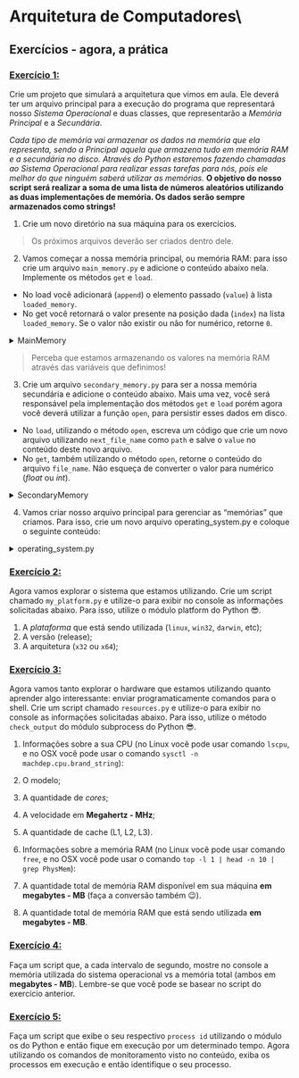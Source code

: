 # Arquitetura de Computadores\

## Exercícios - agora, a prática

### [Exercício 1:](./pc/)
Crie um projeto que simulará a arquitetura que vimos em aula. Ele deverá ter um arquivo principal para a execução do programa que representará nosso *Sistema Operacional* e duas classes, que representarão a *Memória Principal* e a *Secundária*.

*Cada tipo de memória vai armazenar os dados na memória que ela representa, sendo a Principal aquela que armazena tudo em memória RAM e a secundária no disco. Através do Python estaremos fazendo chamadas ao Sistema Operacional para realizar essas tarefas para nós, pois ele melhor do que ninguém saberá utilizar as memórias.* **O objetivo do nosso script será realizar a soma de uma lista de números aleatórios utilizando as duas implementações de memória. Os dados serão sempre armazenados como strings!**

1. Crie um novo diretório na sua máquina para os exercícios.

> Os próximos arquivos deverão ser criados dentro dele.

2. Vamos começar a nossa memória principal, ou memória RAM: para isso crie um arquivo `main_memory.py` e adicione o conteúdo abaixo nela. Implemente os métodos `get` e `load`.

- No load você adicionará (`append`) o elemento passado (`value`) à lista `loaded_memory`.
- No get você retornará o valor presente na posição dada (`index`) na lista `loaded_memory`. Se o valor não existir ou não for numérico, retorne `0`.

<details>
<summary>MainMemory</summary>

```python
class MainMemory:
def __init__(self):
    self.clean()

def load(self, value):
    # Sua implementação

def get(self, index):
    # Sua implementação

def clean(self):
    self.loaded_memory = []
```

</details>


> Perceba que estamos armazenando os valores na memória RAM através das variáveis que definimos!

3. Crie um arquivo `secondary_memory.py` para ser a nossa memória secundária e adicione o conteúdo abaixo. Mais uma vez, você será responsável pela implementação dos métodos `get` e `load` porém agora você deverá utilizar a função `open`, para persistir esses dados em disco.
- No `load`, utilizando o método `open`, escreva um código que crie um novo arquivo utilizando `next_file_name` como `path` e salve o `value` no conteúdo deste novo arquivo.
- No `get`, também utilizando o método `open`, retorne o conteúdo do arquivo `file_name`. Não esqueça de converter o valor para numérico (*float* ou *int*).

<details>
<summary>SecondaryMemory</summary>

```python
from os import mkdir, listdir
from os.path import join
from shutil import rmtree

DISK_PATH = "./disk"


class SecondaryMemory:
def __init__(self, disk_path=DISK_PATH):
    self.disk_path = disk_path
    try:
        mkdir(self.disk_path)
    except FileExistsError:
        pass

def load(self, value):
    value = str(value)
    next_index = str(len(listdir(self.disk_path)))
    next_file_name = join(self.disk_path, next_index)
    # Sua implementação

def get(self, index):
    index = str(index)
    file_name = join(self.disk_path, index)
    # Sua implementação

def clean(self):
    rmtree(self.disk_path)
    mkdir(self.disk_path)
```

</details>

4. Vamos criar nosso arquivo principal para gerenciar as “memórias” que criamos. Para isso, crie um novo arquivo operating_system.py e coloque o seguinte conteúdo:

<details>
<summary>operating_system.py</summary>

```python
from time import perf_counter

from main_memory import MainMemory
from secondary_memory import SecondaryMemory

main = MainMemory()
secondary = SecondaryMemory()

# Números aleatórios a serem somados
RANDOM_NUMBERS = ["36912", "84300"] * 100

def timer(string, initial_time):
    """Função auxiliar para print temporizado"""
    print(string)
    print(f"Tempo para a tarefa terminar: {perf_counter() - initial_time:6f}\n")


# Desempenho da memória primária
main_load_init_time = perf_counter()
for number in RANDOM_NUMBERS:
    main.load(number)
timer("Números carregados na memória principal", main_load_init_time)

main_get_init_time = perf_counter()
main_sum = sum([main.get(i) for i in range(len(RANDOM_NUMBERS))])
timer(f"Soma na memória principal: {main_sum}", main_get_init_time)

main_clean_init_time = perf_counter()
main.clean()
timer("Clean na memória principal", main_clean_init_time)


# Desempenho da memória secundária
secondary_load_initial_time = perf_counter()
for number in RANDOM_NUMBERS:
    secondary.load(number)
timer("Números carregados na memória secundária", secondary_load_initial_time)

secondary_get_init_time = perf_counter()
secondary_sum = sum([secondary.get(i) for i in range(len(RANDOM_NUMBERS))])
timer(f"Soma na memória secundária: {secondary_sum}", secondary_get_init_time)

secondary_clean_init_time = perf_counter()
secondary.clean()
timer("Clean na memória secundária", secondary_clean_init_time)
```

</details>

### [Exercício 2:](./my_platform.py)
Agora vamos explorar o sistema que estamos utilizando. Crie um script chamado `my_platform.py` e utilize-o para exibir no console as informações solicitadas abaixo. Para isso, utilize o módulo platform do Python 😎.

1. A *plataforma* que está sendo utilizada (`linux`, `win32`, `darwin`, etc);
2. A versão (release);
3. A arquitetura (`x32` ou `x64`);

### [Exercício 3:](./resources.py)
Agora vamos tanto explorar o hardware que estamos utilizando quanto aprender algo interessante: enviar programaticamente comandos para o shell. Crie um script chamado `resources.py` e utilize-o para exibir no console as informações solicitadas abaixo. Para isso, utilize o método `check_output` do módulo subprocess do Python 😎.

1. Informações sobre a sua CPU (no Linux você pode usar comando `lscpu`, e no OSX você pode usar o comando `sysctl -n machdep.cpu.brand_string`):

2. O modelo;

3. A quantidade de *cores*;

4. A velocidade em **Megahertz - MHz**;

5. A quantidade de cache (L1, L2, L3).

6. Informações sobre a memória RAM (no Linux você pode usar comando `free`, e no OSX você pode usar o comando `top -l 1 | head -n 10 | grep PhysMem`):

7. A quantidade total de memória RAM disponível em sua máquina **em megabytes - MB** (faça a conversão também 😉).

8. A quantidade total de memória RAM que está sendo utilizada **em megabytes - MB**.


### [Exercício 4:](./memory.py)
Faça um script que, a cada intervalo de segundo, mostre no console a memória utilizada do sistema operacional vs a memória total (ambos em **megabytes - MB**). Lembre-se que você pode se basear no script do exercício anterior.

### [Exercício 5:](./process_id.py)
Faça um script que exibe o seu respectivo `process id` utilizando o módulo os do Python e então fique em execução por um determinado tempo. Agora utilizando os comandos de monitoramento visto no conteúdo, exiba os processos em execução e então identifique o seu processo.
